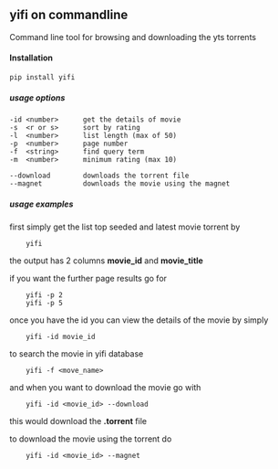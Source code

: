 ## yifi on commandline

Command line tool for browsing and downloading the yts torrents 

#### Installation
    
    pip install yifi

##### usage options 

    -id <number>      get the details of movie
    -s  <r or s>      sort by rating 
    -l  <number>      list length (max of 50)
    -p  <number>      page number
    -f  <string>      find query term
    -m  <number>      minimum rating (max 10)

    --download        downloads the torrent file
    --magnet          downloads the movie using the magnet
 
##### usage examples
first simply get the list top seeded and latest movie torrent by
        
        yifi

the output has 2 columns **movie_id** and **movie_title**

if you want the further page results go for 
    
        yifi -p 2 
        yifi -p 5

once you have the id you can view the details of the movie by simply
    
        yifi -id movie_id
    
to search the movie in yifi database 
    
        yifi -f <move_name>
   
and when you want to download the movie go with
    
        yifi -id <movie_id> --download

this would download the **.torrent** file 

to download the movie using the torrent do
    
        yifi -id <movie_id> --magnet
